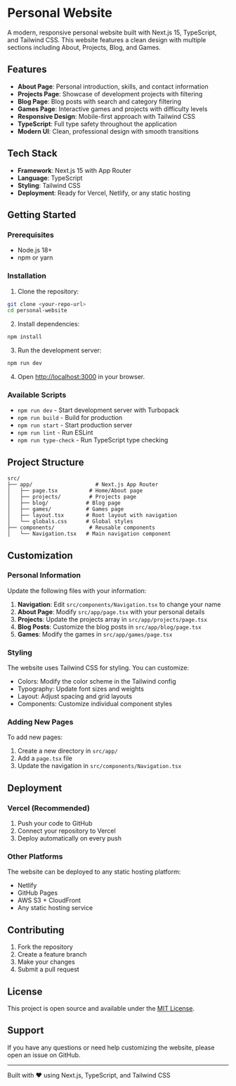 # Personal Website

A modern, responsive personal website built with Next.js 15, TypeScript, and Tailwind CSS. This website features a clean design with multiple sections including About, Projects, Blog, and Games.

## Features

- **About Page**: Personal introduction, skills, and contact information
- **Projects Page**: Showcase of development projects with filtering
- **Blog Page**: Blog posts with search and category filtering
- **Games Page**: Interactive games and projects with difficulty levels
- **Responsive Design**: Mobile-first approach with Tailwind CSS
- **TypeScript**: Full type safety throughout the application
- **Modern UI**: Clean, professional design with smooth transitions

## Tech Stack

- **Framework**: Next.js 15 with App Router
- **Language**: TypeScript
- **Styling**: Tailwind CSS
- **Deployment**: Ready for Vercel, Netlify, or any static hosting

## Getting Started

### Prerequisites

- Node.js 18+ 
- npm or yarn

### Installation

1. Clone the repository:
```bash
git clone <your-repo-url>
cd personal-website
```

2. Install dependencies:
```bash
npm install
```

3. Run the development server:
```bash
npm run dev
```

4. Open [http://localhost:3000](http://localhost:3000) in your browser.

### Available Scripts

- `npm run dev` - Start development server with Turbopack
- `npm run build` - Build for production
- `npm run start` - Start production server
- `npm run lint` - Run ESLint
- `npm run type-check` - Run TypeScript type checking

## Project Structure

```
src/
├── app/                    # Next.js App Router
│   ├── page.tsx          # Home/About page
│   ├── projects/         # Projects page
│   ├── blog/            # Blog page
│   ├── games/           # Games page
│   ├── layout.tsx       # Root layout with navigation
│   └── globals.css      # Global styles
├── components/           # Reusable components
│   └── Navigation.tsx   # Main navigation component
```

## Customization

### Personal Information

Update the following files with your information:

1. **Navigation**: Edit `src/components/Navigation.tsx` to change your name
2. **About Page**: Modify `src/app/page.tsx` with your personal details
3. **Projects**: Update the projects array in `src/app/projects/page.tsx`
4. **Blog Posts**: Customize the blog posts in `src/app/blog/page.tsx`
5. **Games**: Modify the games in `src/app/games/page.tsx`

### Styling

The website uses Tailwind CSS for styling. You can customize:

- Colors: Modify the color scheme in the Tailwind config
- Typography: Update font sizes and weights
- Layout: Adjust spacing and grid layouts
- Components: Customize individual component styles

### Adding New Pages

To add new pages:

1. Create a new directory in `src/app/`
2. Add a `page.tsx` file
3. Update the navigation in `src/components/Navigation.tsx`

## Deployment

### Vercel (Recommended)

1. Push your code to GitHub
2. Connect your repository to Vercel
3. Deploy automatically on every push

### Other Platforms

The website can be deployed to any static hosting platform:

- Netlify
- GitHub Pages
- AWS S3 + CloudFront
- Any static hosting service

## Contributing

1. Fork the repository
2. Create a feature branch
3. Make your changes
4. Submit a pull request

## License

This project is open source and available under the [MIT License](LICENSE).

## Support

If you have any questions or need help customizing the website, please open an issue on GitHub.

---

Built with ❤️ using Next.js, TypeScript, and Tailwind CSS

